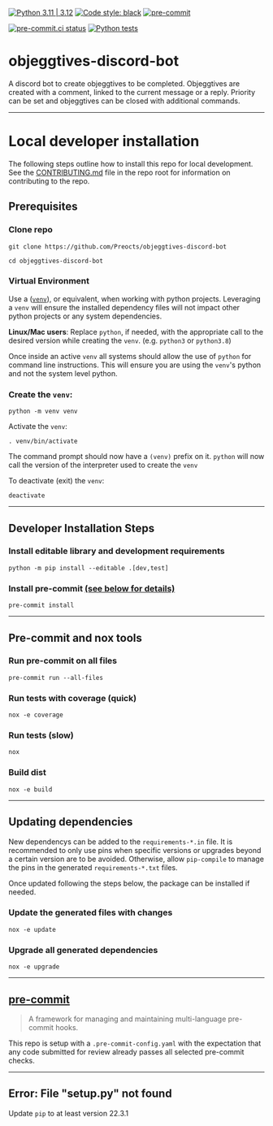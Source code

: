 [![Python 3.11 | 3.12](https://img.shields.io/badge/Python-3.11%20%7C%203.12-blue)](https://www.python.org/downloads)
[![Code style: black](https://img.shields.io/badge/code%20style-black-000000.svg)](https://github.com/psf/black)
[![pre-commit](https://img.shields.io/badge/pre--commit-enabled-brightgreen?logo=pre-commit&logoColor=white)](https://github.com/pre-commit/pre-commit)

[![pre-commit.ci status](https://results.pre-commit.ci/badge/github/Preocts/objeggtives-discord-bot/main.svg)](https://results.pre-commit.ci/latest/github/Preocts/objeggtives-discord-bot/main)
[![Python tests](https://github.com/Preocts/objeggtives-discord-bot/actions/workflows/python-tests.yml/badge.svg?branch=main)](https://github.com/Preocts/objeggtives-discord-bot/actions/workflows/python-tests.yml)

# objeggtives-discord-bot

A discord bot to create objeggtives to be completed. Objeggtives are created
with a comment, linked to the current message or a reply.  Priority can be set
and objeggtives can be closed with additional commands.

---

# Local developer installation

The following steps outline how to install this repo for local development. See
the [CONTRIBUTING.md](CONTRIBUTING.md) file in the repo root for information on
contributing to the repo.

## Prerequisites

### Clone repo

```console
git clone https://github.com/Preocts/objeggtives-discord-bot

cd objeggtives-discord-bot
```

### Virtual Environment

Use a ([`venv`](https://docs.python.org/3/library/venv.html)), or equivalent,
when working with python projects. Leveraging a `venv` will ensure the installed
dependency files will not impact other python projects or any system
dependencies.

**Linux/Mac users**: Replace `python`, if needed, with the appropriate call to
the desired version while creating the `venv`. (e.g. `python3` or `python3.8`)

Once inside an active `venv` all systems should allow the use of `python` for
command line instructions. This will ensure you are using the `venv`'s python
and not the system level python.

### Create the `venv`:

```console
python -m venv venv
```

Activate the `venv`:

```console
. venv/bin/activate
```

The command prompt should now have a `(venv)` prefix on it. `python` will now
call the version of the interpreter used to create the `venv`

To deactivate (exit) the `venv`:

```console
deactivate
```

---

## Developer Installation Steps

### Install editable library and development requirements

```console
python -m pip install --editable .[dev,test]
```

### Install pre-commit [(see below for details)](#pre-commit)

```console
pre-commit install
```

---

## Pre-commit and nox tools

### Run pre-commit on all files

```console
pre-commit run --all-files
```

### Run tests with coverage (quick)

```console
nox -e coverage
```

### Run tests (slow)

```console
nox
```

### Build dist

```console
nox -e build
```

---

## Updating dependencies

New dependencys can be added to the `requirements-*.in` file. It is recommended
to only use pins when specific versions or upgrades beyond a certain version are
to be avoided. Otherwise, allow `pip-compile` to manage the pins in the
generated `requirements-*.txt` files.

Once updated following the steps below, the package can be installed if needed.

### Update the generated files with changes

```console
nox -e update
```

### Upgrade all generated dependencies

```console
nox -e upgrade
```

---

## [pre-commit](https://pre-commit.com)

> A framework for managing and maintaining multi-language pre-commit hooks.

This repo is setup with a `.pre-commit-config.yaml` with the expectation that
any code submitted for review already passes all selected pre-commit checks.

---

## Error: File "setup.py" not found

Update `pip` to at least version 22.3.1
